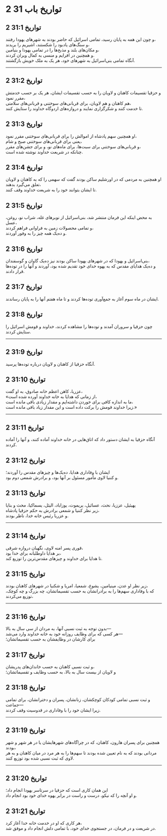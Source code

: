 # 2 تواریخ باب 31

## 2 تواریخ 31:1

و چون این همه به پایان رسید، تمامی اسرائیل که حاضر بودند به شهرهای یهودا رفتند،  
و سنگ‌های یادبود را شکستند، اشیریم را بریدند،  
و مکان‌های بلند و مذبح‌ها را در تمامی یهودا و بنیامین،  
و همچنین در افرایم و منسی به کمال ویران کردند.  
آنگاه تمامی بنی‌اسرائیل به شهرهای خود، هر یک به ملک خویش بازگشتند.

---

## 2 تواریخ 31:2

و حزقیا تقسیمات کاهنان و لاویان را به حسب تقسیمات ایشان، هر یک بر حسب خدمتش مقرر نمود،  
هم کاهنان و هم لاویان، برای قربانی‌های سوختنی و قربانی‌های سلامتی،  
تا خدمت کنند و شکرگزاری نمایند و دروازه‌های اردوگاه خداوند را ستایش کنند.

## 2 تواریخ 31:3

او همچنین سهم پادشاه از اموالش را برای قربانی‌های سوختنی مقرر نمود،  
یعنی برای قربانی‌های سوختنی صبح و شام،  
و قربانی‌های سوختنی برای سبت‌ها، برای ماه‌های نو، و برای جشن‌های مقرر،  
چنانکه در شریعت خداوند نوشته شده است.

## 2 تواریخ 31:4

او همچنین به مردمی که در اورشلیم ساکن بودند گفت که سهمی را که به کاهنان و لاویان تعلق می‌گیرد بدهند،  
تا ایشان بتوانند خود را به شریعت خداوند وقف کنند.

## 2 تواریخ 31:5

به محض اینکه این فرمان منتشر شد، بنی‌اسرائیل از نوبرهای غله، شراب نو، روغن، عسل،  
و تمامی محصولات زمین به فراوانی فراهم کردند،  
و ده‌یک همه چیز را به وفور آوردند.

## 2 تواریخ 31:6

بنی‌اسرائیل و یهودا که در شهرهای یهودا ساکن بودند نیز ده‌یک گاوان و گوسفندان،  
و ده‌یک هدایای مقدس که به یهوه خدای خود تقدیم شده بود، آوردند و آنها را در توده‌ها قرار دادند.

## 2 تواریخ 31:7

ایشان در ماه سوم آغاز به جمع‌آوری توده‌ها کردند و تا ماه هفتم آنها را به پایان رساندند.

## 2 تواریخ 31:8

چون حزقیا و سروران آمدند و توده‌ها را مشاهده کردند، خداوند و قومش اسرائیل را ستایش کردند.

---

## 2 تواریخ 31:9

آنگاه حزقیا از کاهنان و لاویان درباره توده‌ها پرسید.

## 2 تواریخ 31:10

عزریا، کاهن اعظم خانه صادوق، به او گفت،  
«از زمانی که هدایا به خانه خداوند آورده شده است،  
ما به اندازه کافی برای خوردن داشته‌ایم و مقدار زیادی باقی مانده است،  
زیرا خداوند قومش را برکت داده است و این مقدار زیاد باقی مانده است.»

---

## 2 تواریخ 31:11

آنگاه حزقیا به ایشان دستور داد که اتاق‌هایی در خانه خداوند آماده کنند، و آنها را آماده کردند.

## 2 تواریخ 31:12

ایشان با وفاداری هدایا، ده‌یک‌ها و چیزهای مقدس را آوردند؛  
و کننیا لاوی مأمور مسئول بر آنها بود، و برادرش شمعی دوم بود.

## 2 تواریخ 31:13

یهیئیل، عززیا، نحث، عسا‌ئیل، یریموت، یوزاباد، الیئل، یسما‌کیا، محث و بنایا  
زیر نظر کننیا و شمعی برادرش به حکم حزقیا پادشاه،  
و عزریا رئیس خانه خدا، ناظر بودند.

---

## 2 تواریخ 31:14

قوری پسر امنه لاوی، نگهبان دروازه شرقی،  
بر هدایا داوطلبانه برای خدا بود،  
تا هدایا برای خداوند و چیزهای مقدس‌ترین را توزیع کند.

## 2 تواریخ 31:15

زیر نظر او عدن، مینیامین، یشوع، شمعیا، امریا و شکنیا در شهرهای کاهنان بودند،  
که با وفاداری سهم‌ها را به برادرانشان به حسب تقسیماتشان، چه بزرگ و چه کوچک، توزیع می‌کردند،

---

## 2 تواریخ 31:16

بدون توجه به ثبت نسبی آنها، به مردان از سی سال به بالا—  
هر کسی که برای وظایف روزانه خود به خانه خداوند وارد می‌شد—  
برای کارشان در وظایفشان به حسب تقسیماتشان؛

## 2 تواریخ 31:17

و ثبت نسبی کاهنان به حسب خاندان‌های پدریشان،  
و لاویان از بیست سال به بالا، به حسب وظایف و تقسیماتشان؛

## 2 تواریخ 31:18

و ثبت نسبی تمامی کودکان کوچکشان، زنانشان، پسران و دخترانشان، برای تمامی جماعت—  
زیرا ایشان خود را با وفاداری در قدوسیت وقف کردند.

---

## 2 تواریخ 31:19

همچنین برای پسران هارون، کاهنان، که در چراگاه‌های شهرهایشان یا در هر شهر و شهر بودند،  
مردانی بودند که به نام تعیین شده بودند تا سهم‌ها را به هر مرد در میان کاهنان و به هر لاوی که ثبت نسبی شده بود توزیع کنند.

---

## 2 تواریخ 31:20

این همان کاری است که حزقیا در سرتاسر یهودا انجام داد؛  
و او آنچه را که نیکو، درست و راست در برابر یهوه خدای خود بود انجام داد.

## 2 تواریخ 31:21

هر کاری که او در خدمت خانه خدا آغاز کرد،  
در شریعت و در فرمان، در جستجوی خدای خود، با تمامی دلش انجام داد و موفق شد.
